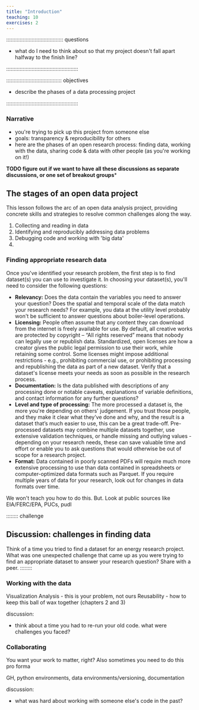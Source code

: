 ```yaml
---
title: "Introduction"
teaching: 10
exercises: 2
---
```


:::::::::::::::::::::::::::::::::::::: questions


* what do I need to think about so that my project doesn't fall apart halfway to the finish line?

::::::::::::::::::::::::::::::::::::::::::::::::

::::::::::::::::::::::::::::::::::::: objectives

* describe the phases of a data processing project

::::::::::::::::::::::::::::::::::::::::::::::::

### Narrative



* you're trying to pick up this project from someone else
* goals: transparency & reproducibility for others
* here are the phases of an open research process: finding data, working with the data, sharing code & data with other people (as you're working on it!)

**TODO figure out if we want to have all these discussions as separate discussions, or one set of breakout groups***

## The stages of an open data project

This lesson follows the arc of an open data analysis project, providing concrete skills and
strategies to resolve common challenges along the way. 

1. Collecting and reading in data
2. Identifying and reproducibly addressing data problems
3. Debugging code and working with 'big data'
4. 

### Finding appropriate research data

Once you've identified your research problem, the first step is to find dataset(s) you
can use to investigate it. In choosing your dataset(s), you'll need to consider the
following questions:

- **Relevancy:** Does the data contain the variables you need to answer your question? Does
the spatial and temporal scale of the data match your research needs? For example, you
data at the utility level probably won't be sufficient to answer questions about boiler-level operations.
- **Licensing:** People often assume that any content they can download from the internet is
freely available for use. By default, all creative works are protected by copyright – “All rights reserved”
means that nobody can legally use or republish data. Standardized, open licenses are how
a creator gives the public legal permission to use their work, while retaining some control.
Some licenses might impose additional restrictions - e.g.,
prohibiting commercial use, or prohibiting processing and republishing the data as part
of a new dataset. Verify that a dataset's license meets your needs as soon as possible
in the research process.
- **Documentation:** Is the data published with descriptions of any processing done or notable caveats,
explanations of variable definitions, and contact information for any further questions?
- **Level and type of processing:** The more processed a dataset is, the more you're
depending on others' judgement. If you trust those people, and they make it clear what
they’ve done and why, and the result is a dataset that’s much easier to use, this can be
a great trade-off. Pre-processed datasets may combine multiple datasets together,
use extensive validation techniques, or handle missing and outlying values - depending on
your research needs, these can save valuable time and effort or enable you to ask questions
that would otherwise be out of scope for a research project.
- **Format:** Data contained in poorly scanned PDFs will require much more extensive
processing to use than data contained in spreadsheets or computer-optimized data formats
such as Parquet. If you require multiple years of data for your research, look out for
changes in data formats over time.


We won't teach you how to do this.
But. Look at public sources like EIA/FERC/EPA, PUCs, pudl

:::::::: challenge

## Discussion: challenges in finding data

Think of a time you tried to find a dataset for an energy research project. What was
one unexpected challenge that came up as you were trying to find an appropriate dataset
to answer your research question? Share with a peer.
::::::::

### Working with the data

Visualization
Analysis - this is your problem, not ours
Reusability - how to keep this ball of wax together
(chapters 2 and 3)

discussion:

* think about a time you had to re-run your old code. what were challenges you faced?

### Collaborating

You want your work to matter, right? Also sometimes you need to do this pro forma

GH, python environments, data environments/versioning, documentation

discussion:

* what was hard about working with someone else's code in the past?
